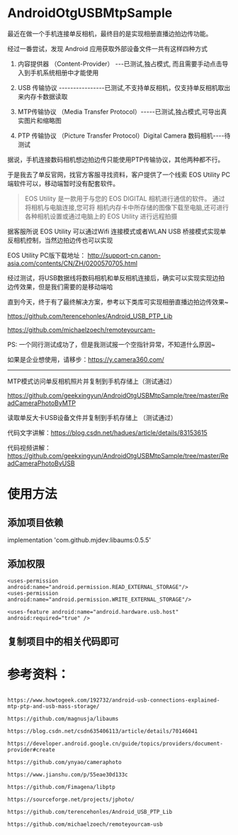 # AndroidOtgUSBMtpSample

最近在做一个手机连接单反相机，最终目的是实现相册直播边拍边传功能。

经过一番尝试，发现 Android 应用获取外部设备文件一共有这样四种方式

1. 内容提供器 （Content-Provider） ---已测试,独占模式, 而且需要手动点击导入到手机系统相册中才能使用

2. USB 传输协议 ----------------已测试,不支持单反相机，仅支持单反相机取出来内存卡数据读取

3. MTP传输协议 （Media Transfer Protocol）-----已测试,独占模式,可导出真实图片和缩略图

4. PTP 传输协议 （Picture Transfer Protocol）Digital Camera 数码相机----待测试

据说，手机连接数码相机想边拍边传只能使用PTP传输协议，其他两种都不行。

于是我去了单反官网，找官方客服寻找资料，客户提供了一个线索 EOS Utility PC端软件可以，移动端暂时没有配套软件。

> EOS Utility 是一款用于与您的 EOS DIGITAL 相机进行通信的软件。 通过将相机与电脑连接,您可将 相机内存卡中所存储的图像下载至电脑,还可进行各种相机设置或通过电脑上的 EOS Utility 进行远程拍摄
 
据客服所说 EOS Utility 可以通过Wifi 连接模式或者WLAN USB 桥接模式实现单反相机控制，当然边拍边传也可以实现

EOS Utility PC版下载地址： http://support-cn.canon-asia.com/contents/CN/ZH/0200570705.html

经过测试，将USB数据线将数码相机和单反相机连接后，确实可以实现实现边拍边传效果，但是我们需要的是移动端哈

直到今天，终于有了最终解决方案，参考以下类库可实现相册直播边拍边传效果~

https://github.com/terencehonles/Android_USB_PTP_Lib

https://github.com/michaelzoech/remoteyourcam-

PS: 一个同行测试成功了，但是我测试报一个空指针异常，不知道什么原因~ 

如果是企业想使用，请移步：https://y.camera360.com/

------------------------------------------------------------------

MTP模式访问单反相机照片并复制到手机存储上（测试通过）

https://github.com/geekxingyun/AndroidOtgUSBMtpSample/tree/master/ReadCameraPhotoByMTP

读取单反大卡USB设备文件并复制到手机存储上 （测试通过）

代码文字讲解：https://blog.csdn.net/hadues/article/details/83153615

代码视频讲解：https://github.com/geekxingyun/AndroidOtgUSBMtpSample/tree/master/ReadCameraPhotoByUSB

# 使用方法

## 添加项目依赖

  implementation 'com.github.mjdev:libaums:0.5.5'

## 添加权限

  <!-- USB 读写权限 -->
    <uses-permission android:name="android.permission.READ_EXTERNAL_STORAGE"/>
    <uses-permission android:name="android.permission.WRITE_EXTERNAL_STORAGE"/>

   <!-- 部分手机上是没有otg的所以需要加入特性-->
    <uses-feature android:name="android.hardware.usb.host" android:required="true" />
  
 ## 复制项目中的相关代码即可
    
# 参考资料：
```

https://www.howtogeek.com/192732/android-usb-connections-explained-mtp-ptp-and-usb-mass-storage/

https://github.com/magnusja/libaums

https://blog.csdn.net/csdn635406113/article/details/70146041

https://developer.android.google.cn/guide/topics/providers/document-provider#create

https://github.com/ynyao/cameraphoto

https://www.jianshu.com/p/55eae30d133c

https://github.com/Fimagena/libptp

https://sourceforge.net/projects/jphoto/

https://github.com/terencehonles/Android_USB_PTP_Lib

https://github.com/michaelzoech/remoteyourcam-usb

```
